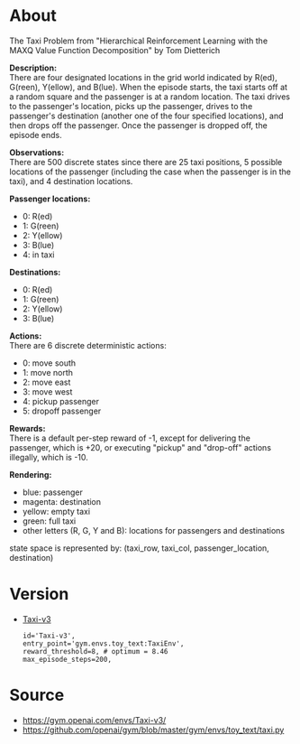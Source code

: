 # About

The Taxi Problem from "Hierarchical Reinforcement Learning with the MAXQ Value Function Decomposition" by Tom Dietterich
    
**Description:**  
There are four designated locations in the grid world indicated by R(ed), G(reen), Y(ellow), and B(lue). When the episode starts, the taxi starts off at a random square and the passenger is at a random location. The taxi drives to the passenger's location, picks up the passenger, drives to the passenger's destination (another one of the four specified locations), and then drops off the passenger. Once the passenger is dropped off, the episode ends.
    
**Observations:**   
There are 500 discrete states since there are 25 taxi positions, 5 possible locations of the passenger (including the case when the passenger is in the taxi), and 4 destination locations. 
    
**Passenger locations:**  
- 0: R(ed)
- 1: G(reen)
- 2: Y(ellow)
- 3: B(lue)
- 4: in taxi

**Destinations:**  
- 0: R(ed)
- 1: G(reen)
- 2: Y(ellow)
- 3: B(lue)

**Actions:**  
There are 6 discrete deterministic actions:  
- 0: move south
- 1: move north
- 2: move east 
- 3: move west 
- 4: pickup passenger
- 5: dropoff passenger

**Rewards:**  
There is a default per-step reward of -1, except for delivering the passenger, which is +20, or executing "pickup" and "drop-off" actions illegally, which is -10.

**Rendering:**  
- blue: passenger
- magenta: destination
- yellow: empty taxi
- green: full taxi
- other letters (R, G, Y and B): locations for passengers and destinations

state space is represented by: (taxi_row, taxi_col, passenger_location, destination)

# Version
* [Taxi-v3](https://github.com/openai/gym/blob/8e5a7ca3e6b4c88100a9550910dfb1a6ed8c5277/gym/envs/__init__.py#L183)
    ```
    id='Taxi-v3',
    entry_point='gym.envs.toy_text:TaxiEnv',
    reward_threshold=8, # optimum = 8.46
    max_episode_steps=200,
    ```

# Source
* <https://gym.openai.com/envs/Taxi-v3/>
* <https://github.com/openai/gym/blob/master/gym/envs/toy_text/taxi.py>
